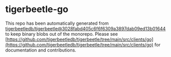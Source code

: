 # tigerbeetle-go
This repo has been automatically generated from [tigerbeetledb/tigerbeetle@3028fabd405c6f6f6309a3897dab09ed13b01644](https://github.com/tigerbeetledb/tigerbeetle/commit/3028fabd405c6f6f6309a3897dab09ed13b01644) to keep binary blobs out of the monorepo. Please see [https://github.com/tigerbeetledb/tigerbeetle/tree/main/src/clients/go](https://github.com/tigerbeetledb/tigerbeetle/tree/main/src/clients/go) for documentation and contributions.
